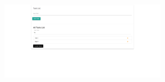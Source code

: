 ![ScreenShot](https://github.com/itsaiub/vanilajs-small-projects-and-design-patterns/blob/master/task-list/screenshot/task-list.png?raw=true)
